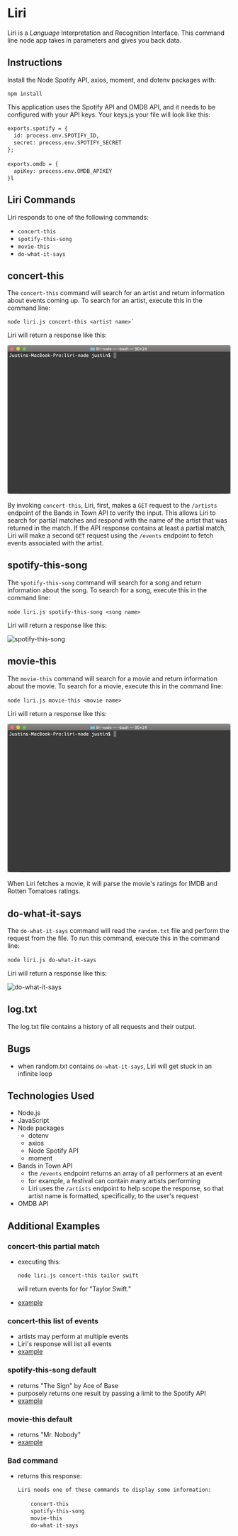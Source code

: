 # Liri

Liri is a _Language_ Interpretation and Recognition Interface. This command line node app takes in parameters and gives you back data.

## Instructions

Install the Node Spotify API, axios, moment, and dotenv packages with:

```
npm install
```

This application uses the Spotify API and OMDB API, and it needs to be configured with your API keys. Your keys.js your file will look like this:

```
exports.spotify = {
  id: process.env.SPOTIFY_ID,
  secret: process.env.SPOTIFY_SECRET
};

exports.omdb = {
  apiKey: process.env.OMDB_APIKEY
}l
```

## Liri Commands

Liri responds to one of the following commands:

* `concert-this`
* `spotify-this-song`
* `movie-this`
* `do-what-it-says`

## concert-this

The `concert-this` command will search for an artist and return information about events coming up. To search for an artist, execute this in the command line:

```
node liri.js concert-this <artist name>`
```

Liri will return a response like this:

![concert-this](examples/concert_this_taylor.gif)

By invoking `concert-this`, Liri, first, makes a `GET` request to the `/artists` endpoint of the Bands in Town API to verify the input. This allows Liri to search for partial matches and respond with the name of the artist that was returned in the match. If the API response contains at least a partial match, Liri will make a second `GET` request using the `/events` endpoint to fetch events associated with the artist.

## spotify-this-song

The `spotify-this-song` command will search for a song and return information about the song. To search for a song, execute this in the command line:

`node liri.js spotify-this-song <song name>`

Liri will return a response like this:

![spotify-this-song](examples/spotify_this_song_jlh.gif)

## movie-this

The `movie-this` command will search for a movie and return information about the movie. To search for a movie, execute this in the command line:

`node liri.js movie-this <movie name>`

Liri will return a response like this:

![movie-this](examples/movie_this_endgame.gif)

When Liri fetches a movie, it will parse the movie's ratings for IMDB and Rotten Tomatoes ratings.

## do-what-it-says

The `do-what-it-says` command will read the `random.txt` file and perform the request from the file. To run this command, execute this in the command line:

`node liri.js do-what-it-says`

Liri will return a response like this:

![do-what-it-says](examples/do_what_it_says.gif)

## log.txt

The log.txt file contains a history of all requests and their output. 

## Bugs

* when random.txt contains `do-what-it-says`, Liri will get stuck in an infinite loop

## Technologies Used

* Node.js
* JavaScript
* Node packages
    * dotenv
    * axios
    * Node Spotify API
    * moment
* Bands in Town API
    * the `/events` endpoint returns an array of all performers at an event
    * for example, a festival can contain many artists performing
    * Liri uses the `/artists` endpoint to help scope the response, so that artist name is formatted, specifically, to the user's request
* OMDB API

## Additional Examples

### concert-this partial match

* executing this:

    ```
    node liri.js concert-this tailor swift
    ```

    will return events for for "Taylor Swift."
* [example](examples/concert_this_tailor.gif) 

### concert-this list of events

* artists may perform at multiple events
* Liri's response will list all events
* [example](examples/concert_this_gcj.gif)

### spotify-this-song default

* returns "The Sign" by Ace of Base
* purposely returns one result by passing a limit to the Spotify API
* [example](examples/spotify_this_song.gif)

### movie-this default

* returns "Mr. Nobody"
* [example](examples/movie_this.gif)

### Bad command

* returns this response:

    ```
    Liri needs one of these commands to display some information:

        concert-this
        spotify-this-song
        movie-this
        do-what-it-says
    ```




